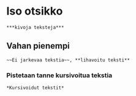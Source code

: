 # Iso otsikko
	***kivoja teksteja***

## Vahan pienempi
	~~Ei jarkevaa tekstia~~, **lihavoitu teksti**


### Pistetaan tanne kursivoitua tekstia

	*Kursivoidut tekstit*
	
